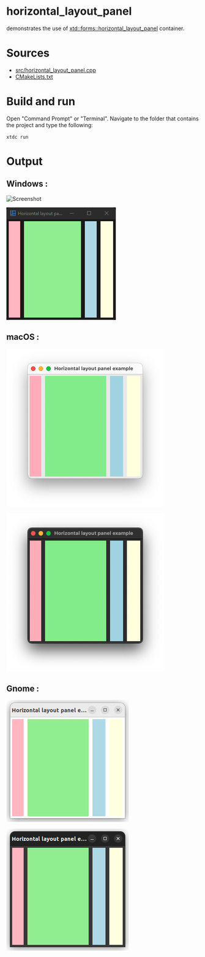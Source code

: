 # horizontal_layout_panel

demonstrates the use of [xtd::forms::horizontal_layout_panel](../../../../src/xtd.forms/include/xtd/forms/horizontal_layout_panel.h) container.

# Sources

* [src/horizontal_layout_panel.cpp](src/horizontal_layout_panel.cpp)
* [CMakeLists.txt](CMakeLists.txt)

# Build and run

Open "Command Prompt" or "Terminal". Navigate to the folder that contains the project and type the following:

```shell
xtdc run
```

# Output

## Windows :

![Screenshot](../../../../docs/pictures/examples/containers/horizontal_layout_panel_w.png)

![Screenshot](../../../../docs/pictures/examples/containers/horizontal_layout_panel_wd.png)

## macOS :

![Screenshot](../../../../docs/pictures/examples/containers/horizontal_layout_panel_m.png)

![Screenshot](../../../../docs/pictures/examples/containers/horizontal_layout_panel_md.png)

## Gnome :

![Screenshot](../../../../docs/pictures/examples/containers/horizontal_layout_panel_g.png)

![Screenshot](../../../../docs/pictures/examples/containers/horizontal_layout_panel_gd.png)
